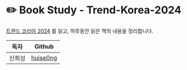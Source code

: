 # ✏️ Book Study - Trend-Korea-2024

[트렌드 코리아 2024](https://www.yes24.com/Product/Goods/122426425?pid=123487&cosemkid=go16946818045905592&gad_source=1&gclid=CjwKCAiAhJWsBhAaEiwAmrNyq6BZqPLqfGtChoKmlUuyFSP9Ab_HgckahRRdGNUlTDHg7CLJQvy-txoCqHkQAvD_BwE) 를 읽고, 하루동안 읽은 책의 내용을 정리합니다. 

| 독자 | Github |
| :-: | :-: |
| 신희성 | [huise0ng](https://github.com/huise0ng) |
